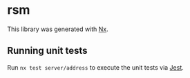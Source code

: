 # rsm

This library was generated with [Nx](https://nx.dev).

## Running unit tests

Run `nx test server/address` to execute the unit tests via [Jest](https://jestjs.io).
